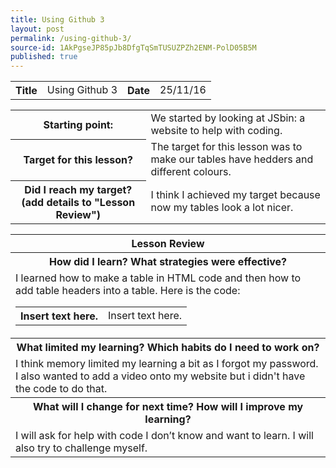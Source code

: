 ```yaml
---
title: Using Github 3
layout: post
permalink: /using-github-3/
source-id: 1AkPgseJP85pJb8DfgTqSmTUSUZPZh2ENM-PolD05B5M
published: true
---
```

<table>
  <tr>
    <th>Title</th>
    <td>Using Github 3</td>
    <th>Date</th>
    <td>25/11/16</td>
  </tr>
</table>


<table>
  <tr>
    <th>Starting point:</th>
    <td>We started by looking at JSbin: a website to help with coding. </td>
  </tr>
  <tr>
    <th>Target for this lesson?</th>
    <td>The target for this lesson was to make our tables have hedders and different colours.</td>
  </tr>
  <tr>
    <th>Did I reach my target? 
(add details to "Lesson Review")</th>
    <td>I think I achieved my target because now my tables look a lot nicer.</td>
  </tr>
</table>


<table>
  <tr>
    <th>Lesson Review</th>
  </tr>
  <tr>
    <th>How did I learn? What strategies were effective? </th>
  </tr>
  <tr>
    <td>I learned how to make a table in HTML code and then how to add table headers into a table. Here is the code:
<html>
<table>
   <tr>
       <th> Insert text here.</th>
       <td> Insert text here.</td>
   </tr>
</table>
</html></td>
  </tr>
  <tr>
    <th>What limited my learning? Which habits do I need to work on? </th>
  </tr>
  <tr>
    <td>I think memory limited my learning a bit as I forgot my password. I also wanted to add a video onto my website but i didn't have the code to do that.</td>
  </tr>
  <tr>
    <th>What will I change for next time? How will I improve my learning?</th>
  </tr>
  <tr>
    <td>I will ask for help with code I don’t know and want to learn. I will also try to challenge myself.</td>
  </tr>
</table>


